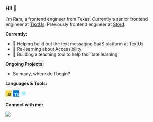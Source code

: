 ### Hi! 👋

I'm Ram, a frontend engineer from Texas. Currently a senior frontend engineer at [TextUs](https://textus.com). Previously frontend engineer at [Stord](https://stord.com/).

**Currently:**

* 💼  Helping build out the text messaging SaaS platform at TextUs
* 🌱  Re-learning about Accessibility
* 👾  Building a teaching tool to help facilitate learning

**Ongoing Projects:**
* So many, where do I begin?

**Languages & Tools:**

<code><img height="20" src="https://raw.githubusercontent.com/github/explore/80688e429a7d4ef2fca1e82350fe8e3517d3494d/topics/javascript/javascript.png"></code>
<code><img height="20" src="https://raw.githubusercontent.com/github/explore/80688e429a7d4ef2fca1e82350fe8e3517d3494d/topics/typescript/typescript.png"></code>
<code><img height="20" src="https://raw.githubusercontent.com/github/explore/80688e429a7d4ef2fca1e82350fe8e3517d3494d/topics/react/react.png"></code>

**Connect with me:**

[<img height="30" src="https://img.icons8.com/external-justicon-lineal-color-justicon/344/external-linkedin-social-media-justicon-lineal-color-justicon.png">](https://www.linkedin.com/in/ramirobeltran)
